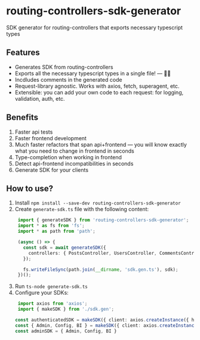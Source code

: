 # routing-controllers-sdk-generator
SDK generator for routing-controllers that exports necessary typescript types



## Features
- Generates SDK from routing-controllers
- Exports all the necessary typescript types in a single file! — 🚀🏰
- Incdludes comments in the generated code
- Request-library agnostic. Works with axios, fetch, superagent, etc.
- Extensible: you can add your own code to each request: for logging, validation, auth, etc.

## Benefits

1. Faster api tests
2. Faster frontend development
3. Much faster refactors that span api+frontend — you will know exactly what you need to change in frontend in seconds
4. Type-completion when working in frontend
5. Detect api-frontend incompatibilities in seconds
6. Generate SDK for your clients

## How to use?

1. Install `npm install --save-dev routing-controllers-sdk-generator`
2. Create `generate-sdk.ts` file with the following content:
   ```typescript
    import { generateSDK } from 'routing-controllers-sdk-generator';
    import * as fs from 'fs';
    import * as path from 'path';
   
    (async () => {
      const sdk = await generateSDK({
        controllers: { PostsController, UsersController, CommentsController },
      });
   
      fs.writeFileSync(path.join(__dirname, 'sdk.gen.ts'), sdk);
    })();
   ```
3. Run `ts-node generate-sdk.ts`
4. Configure your SDKs:
   ```typescript
    import axios from 'axios';
    import { makeSDK } from './sdk.gen';
   
   const authenticatedSDK = makeSDK({ client: axios.createInstance({ headers: { ... } }) })
   const { Admin, Config, BI } = makeSDK({ client: axios.createInstance({ ... }) })
   const adminSDK = { Admin, Config, BI }
   ```
